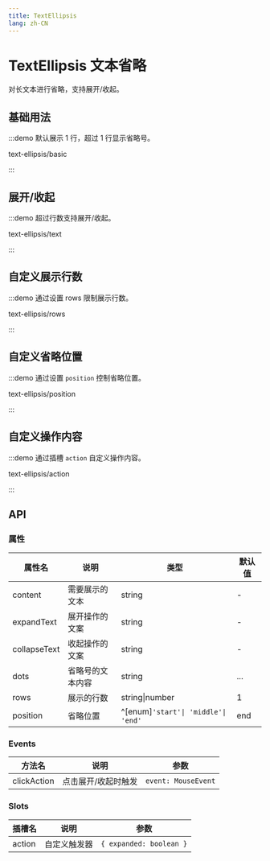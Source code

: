 ```yaml
---
title: TextEllipsis
lang: zh-CN
---
```


# TextEllipsis 文本省略

对长文本进行省略，支持展开/收起。

## 基础用法

:::demo 默认展示 1 行，超过 1 行显示省略号。

text-ellipsis/basic

:::

## 展开/收起

:::demo 超过行数支持展开/收起。

text-ellipsis/text

:::

## 自定义展示行数

:::demo 通过设置 rows 限制展示行数。

text-ellipsis/rows

:::

## 自定义省略位置

:::demo 通过设置 `position` 控制省略位置。

text-ellipsis/position

:::

## 自定义操作内容

:::demo 通过插槽 `action` 自定义操作内容。

text-ellipsis/action

:::

## API

### 属性

| 属性名       | 说明             | 类型                                | 默认值 |
| ------------ | ---------------- | ----------------------------------- | ------ |
| content      | 需要展示的文本   | string                              | -      |
| expandText   | 展开操作的文案   | string                              | -      |
| collapseText | 收起操作的文案   | string                              | -      |
| dots         | 省略号的文本内容 | string                              | ...    |
| rows         | 展示的行数       | string\|number                      | 1      |
| position     | 省略位置         | ^[enum]`'start'\| 'middle'\| 'end'` | end    |

### Events

| 方法名      | 说明                | 参数                |
| ----------- | ------------------- | ------------------- |
| clickAction | 点击展开/收起时触发 | `event: MouseEvent` |

### Slots

| 插槽名 | 说明         | 参数                    |
| ------ | ------------ | ----------------------- |
| action | 自定义触发器 | `{ expanded: boolean }` |

